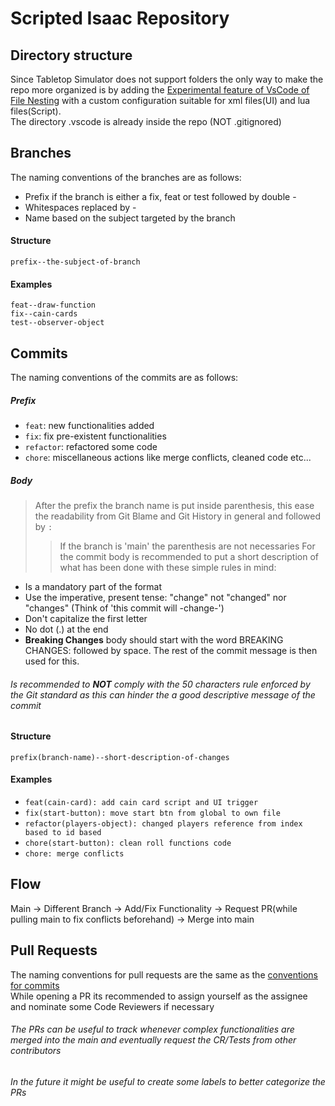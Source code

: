 # Scripted Isaac Repository

## Directory structure

Since Tabletop Simulator does not support folders the only way to make the repo more organized is by adding the [Experimental feature of VsCode of File Nesting](https://dev.to/this-is-learning/file-nesting-in-vs-code-46l5) with a custom configuration suitable for xml files(UI) and lua files(Script).  
The directory .vscode is already inside the repo (NOT .gitignored)

## Branches

The naming conventions of the branches are as follows:

- Prefix if the branch is either a fix, feat or test followed by double -
- Whitespaces replaced by -
- Name based on the subject targeted by the branch

#### Structure

`prefix--the-subject-of-branch`

#### Examples

`feat--draw-function`  
`fix--cain-cards`  
`test--observer-object`

## Commits

The naming conventions of the commits are as follows:

##### Prefix

- `feat`: new functionalities added
- `fix`: fix pre-existent functionalities
- `refactor`: refactored some code
- `chore`: miscellaneous actions like merge conflicts, cleaned code etc...

##### Body

> After the prefix the branch name is put inside parenthesis, this ease the readability from Git Blame and Git History in general and followed by `:`
>
> > If the branch is 'main' the parenthesis are not necessaries
> > For the commit body is recommended to put a short description of what has been done with these simple rules in mind:

- Is a mandatory part of the format
- Use the imperative, present tense: "change" not "changed" nor "changes" (Think of 'this commit will -change-')
- Don't capitalize the first letter
- No dot (.) at the end
- **Breaking Changes** body should start with the word BREAKING CHANGES: followed by space. The rest of the commit message is then used for this.

###### Is recommended to **NOT** comply with the 50 characters rule enforced by the Git standard as this can hinder the a good descriptive message of the commit

#### Structure

`prefix(branch-name)--short-description-of-changes`

#### Examples

- `feat(cain-card): add cain card script and UI trigger`
- `fix(start-button): move start btn from global to own file`
- `refactor(players-object): changed players reference from index based to id based`
- `chore(start-button): clean roll functions code`
- `chore: merge conflicts `

## Flow

Main -> Different Branch -> Add/Fix Functionality -> Request PR(while pulling main to fix conflicts beforehand) -> Merge into main

## Pull Requests

The naming conventions for pull requests are the same as the [conventions for commits](##Commits)  
While opening a PR its recommended to assign yourself as the assignee and nominate some Code Reviewers if necessary

###### The PRs can be useful to track whenever complex functionalities are merged into the main and eventually request the CR/Tests from other contributors

###### In the future it might be useful to create some labels to better categorize the PRs
